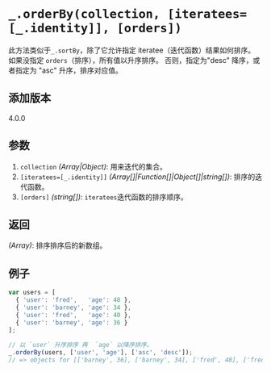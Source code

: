 # `_.orderBy(collection, [iteratees=[_.identity]], [orders])`

此方法类似于`_.sortBy`，除了它允许指定 iteratee（迭代函数）结果如何排序。 如果没指定 `orders`（排序），所有值以升序排序。 否则，指定为"desc" 降序，或者指定为 "asc" 升序，排序对应值。

## 添加版本

4.0.0

## 参数

1. `collection` *(Array|Object)*: 用来迭代的集合。
2. `[iteratees=[_.identity]]` *(Array[]|Function[]|Object[]|string[])*: 排序的迭代函数。
3. `[orders]` *(string[])*: `iteratees`迭代函数的排序顺序。

## 返回

*(Array)*: 排序排序后的新数组。

## 例子

```js
var users = [
  { 'user': 'fred',   'age': 48 },
  { 'user': 'barney', 'age': 34 },
  { 'user': 'fred',   'age': 40 },
  { 'user': 'barney', 'age': 36 }
];
 
// 以 `user` 升序排序 再  `age` 以降序排序。
_.orderBy(users, ['user', 'age'], ['asc', 'desc']);
// => objects for [['barney', 36], ['barney', 34], ['fred', 48], ['fred', 40]]
```